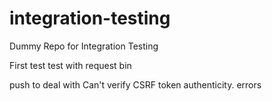 # integration-testing
Dummy Repo for Integration Testing

First test
test with request bin

push to deal with Can't verify CSRF token authenticity. errors